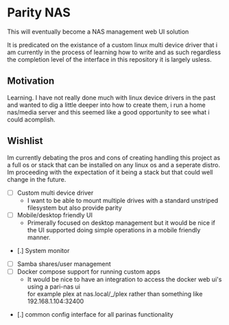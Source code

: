 # Parity NAS
This will eventually become a NAS management web UI solution

It is predicated on the existance of a custom linux multi device driver that i am currently in the process of learning
how to write and as such regardless the completion level of the interface in this repository it is largely usless.

## Motivation
Learning. I have not really done much with linux device drivers in the past and wanted to dig a little deeper into
how to create them, i run a home nas/media server and this seemed like a good opportunity to see what i could acomplish.

## Wishlist
Im currently debating the pros and cons of creating handling this project as a full os or stack that can be installed 
on any linux os and a seperate distro.  
Im proceeding with the expectation of it being a stack but that could well change in the future.

- [ ] Custom multi device driver
    - I want to be able to mount multiple drives with a standard unstriped filesystem but also provide parity
- [ ] Mobile/desktop friendly UI
    - Primerally focused on desktop management but it would be nice if the UI supported doing simple operations
      in a mobile friendly manner.
- [.] System monitor
- [ ] Samba shares/user management
- [ ] Docker compose support for running custom apps
    - It would be nice to have an integration to access the docker web ui's using a pari-nas ui  
      for example plex at nas.local/_/plex rather than something like 192.168.1.104:32400
- [.] common config interface for all parinas functionality
